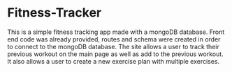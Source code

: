 # Fitness-Tracker

This is a simple fitness tracking app made with a mongoDB database. Front end code was already provided, routes and schema were created in order to connect to the mongoDB database. The site allows a user to track their previous workout on the main page as well as add to the previous workout. It also allows a user to create a new exercise plan with multiple exercises. 
